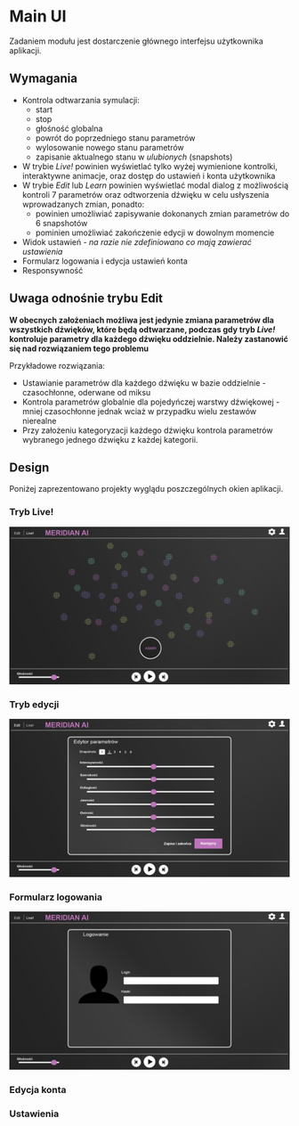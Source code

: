 # Main UI

Zadaniem modułu jest dostarczenie głównego interfejsu użytkownika aplikacji.

## Wymagania
* Kontrola odtwarzania symulacji:
  * start
  * stop
  * głośność globalna
  * powrót do poprzedniego stanu parametrów
  * wylosowanie nowego stanu parametrów
  * zapisanie aktualnego stanu w *ulubionych* (snapshots)
* W trybie *Live!* powinien wyświetlać tylko wyżej wymienione kontrolki, interaktywne animacje, oraz dostęp do ustawień i konta użytkownika
* W trybie *Edit* lub *Learn* powinien wyświetlać modal dialog z możliwością kontroli 7 parametrów oraz odtworzenia dźwięku w celu usłyszenia wprowadzanych zmian, ponadto:
  * powinien umożliwiać zapisywanie dokonanych zmian parametrów do 6 snapshotów
  * pominien umożliwiać zakończenie edycji w dowolnym momencie
* Widok ustawień - *na razie nie zdefiniowano co mają zawierać ustawienia*
* Formularz logowania i edycja ustawień konta
* Responsywność

## Uwaga odnośnie trybu Edit

**W obecnych założeniach możliwa jest jedynie zmiana parametrów dla wszystkich dźwięków, które będą odtwarzane, podczas gdy tryb _Live!_ kontroluje parametry dla każdego dźwięku oddzielnie. Należy zastanowić się nad rozwiązaniem tego problemu**

Przykładowe rozwiązania:
* Ustawianie parametrów dla każdego dźwięku w bazie oddzielnie - czasochłonne, oderwane od miksu
* Kontrola parametrów globalnie dla pojedyńczej warstwy dźwiękowej - mniej czasochłonne jednak wciaż w przypadku wielu zestawów nierealne
* Przy założeniu kategoryzacji każdego dźwięku kontrola parametrów wybranego jednego dźwięku z każdej kategorii.

## Design

Poniżej zaprezentowano projekty wyglądu poszczególnych okien aplikacji.

### Tryb Live!
![Live mode](./img/live.png)
### Tryb edycji
![Edit mode](./img/edit.png)
### Formularz logowania
![Login form](./img/login_form.png)
### Edycja konta
### Ustawienia